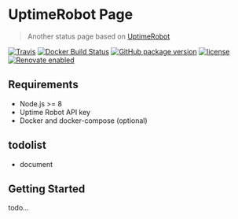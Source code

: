 # UptimeRobot Page

> Another status page based on [UptimeRobot](https://uptimerobot.com/)

[![Travis](https://img.shields.io/travis/giuem/uptimerobot-page.svg?style=flat-square)](https://travis-ci.org/giuem/uptimerobot-page)
[![Docker Build Status](https://img.shields.io/docker/build/giuem/uptimerobot-page.svg?style=flat-square)](https://hub.docker.com/r/giuem/uptimerobot-page/)
[![GitHub package version](https://img.shields.io/github/package-json/v/giuem/uptimerobot-page.svg?style=flat-square)](https://github.com/giuem/uptimerobot-page/blob/master/package.json)
[![license](https://img.shields.io/github/license/giuem/uptimerobot-page.svg?style=flat-square)](https://github.com/giuem/uptimerobot-page/blob/master/LICENSE)
[![Renovate enabled](https://img.shields.io/badge/renovate-enabled-brightgreen.svg?style=flat-square)](https://renovateapp.com/)


## Requirements

* Node.js >= 8
* Uptime Robot API key
* Docker and docker-compose (optional)

## todolist

* document

## Getting Started

todo...
